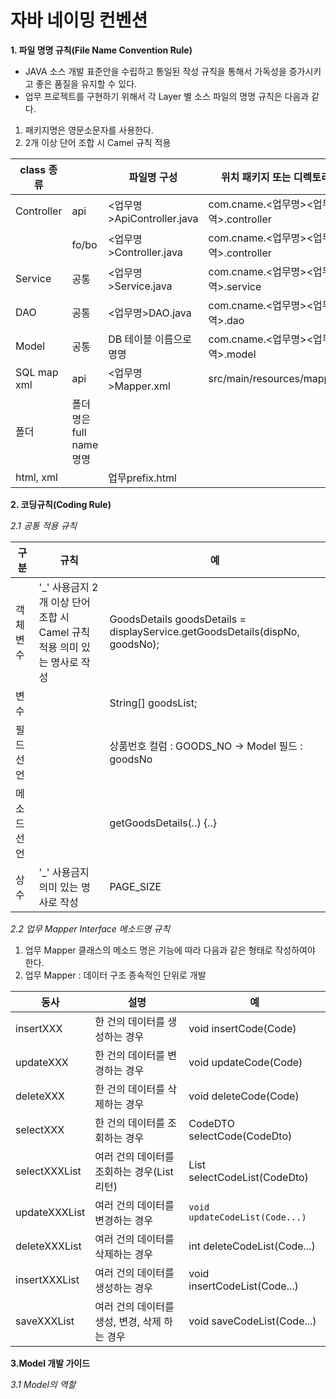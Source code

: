 # 자바 네이밍 컨벤션
**1. 파일 명명 규칙(File Name Convention Rule)**
- JAVA 소스 개발 표준안을 수립하고 통일된 작성 규칙을 통해서 가독성을 증가시키고 좋은 품질을 유지할 수 있다.
- 업무 프로젝트를 구현하기 위해서 각 Layer 별 소스 파일의 명명 규칙은 다음과 같다.
1. 패키지명은 영문소문자를 사용한다.
2. 2개 이상 단어 조합 시 Camel  규칙 적용

| class 종류 || 파일명 구성  | 위치 패키지 또는 디렉토리  | 예 |
|---|---|---|---|---|
| Controller | api  | <업무명>ApiController.java  |  com.cname.<업무명><업무영역>.controller | DisplayApiController.java |
|| fo/bo | <업무명>Controller.java  |  com.cname.<업무명><업무영역>.controller | DisplayController.java |
| Service | 공통 | <업무명>Service.java | com.cname.<업무명><업무영역>.service | DisplayService.java |
| DAO | 공통 | <업무명>DAO.java | com.cname.<업무명><업무영역>.dao | DisplayDAO.java |
| Model | 공통 | DB 테이블 이름으로 명명 | com.cname.<업무명><업무영역>.model | GoodsBase.java |
| SQL map xml | api | <업무명>Mapper.xml | src/main/resources/mapper/ | DisplayMapper.xml |
| 폴더 | 폴더명은 full name 명명 |  |  | ex) admin(O) , ad(X) |
| html, xml |  | 업무prefix.html |  | ex) stSearch.html |

**2. 코딩규칙(Coding Rule)**

*2.1 공통 적용 규칙*

| 구분 | 규칙 | 예 |
| --- | --- | --- |
| 객체 변수 | '_' 사용금지  2개 이상 단어 조합 시 Camel 규칙 적용  의미 있는 명사로 작성 | GoodsDetails goodsDetails = displayService.getGoodsDetails(dispNo, goodsNo); |
| 변수 |  | String[] goodsList; |
| 필드 선언 |  | 상품번호 컬럼 : GOODS_NO → Model 필드 : goodsNo |
| 메소드 선언 |  | getGoodsDetails(..) {..} |
| 상수 | '_' 사용금지  의미 있는 명사로 작성 | PAGE_SIZE |

*2.2 업무 Mapper Interface 메소드명 규칙*

1. 업무 Mapper 클래스의 메소드 명은 기능에 따라 다음과 같은 형태로 작성하여야 한다.
2. 업무 Mapper : 데이터 구조 종속적인 단위로 개발

| 동사 | 설명 | 예 |
| --- | --- | --- |
| insertXXX | 한 건의 데이터를 생성하는 경우 | void insertCode(Code) |
| updateXXX | 한 건의 데이터를 변경하는 경우 | void updateCode(Code) |
| deleteXXX | 한 건의 데이터를 삭제하는 경우 | void deleteCode(Code) |
| selectXXX | 한 건의 데이터를 조회하는 경우 | CodeDTO selectCode(CodeDto) |
| selectXXXList | 여러 건의 데이터를 조회하는 경우(List<DTO>리턴) | List selectCodeList(CodeDto) |
| updateXXXList | 여러 건의 데이터를 변경하는 경우 | `void updateCodeList(Code...)` |
| deleteXXXList | 여러 건의 데이터를 삭제하는 경우 | int deleteCodeList(Code...) |
| insertXXXList | 여러 건의 데이터를 생성하는 경우 | void insertCodeList(Code...) |
| saveXXXList | 여러 건의 데이터를 생성, 변경, 삭제 하는 경우 | void saveCodeList(Code...) |

  
**3.Model 개발 가이드**

*3.1 Model의 역할*
  
  
